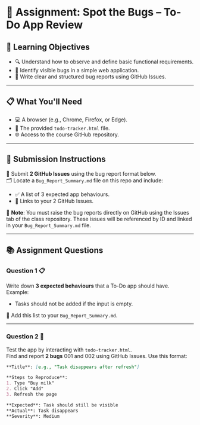 # 📝 Assignment: Spot the Bugs – To-Do App Review

## 🎯 **Learning Objectives**
* 🔍 Understand how to observe and define basic functional requirements.
* 🐞 Identify visible bugs in a simple web application.
* 📝 Write clear and structured bug reports using GitHub Issues.

---

## 📋 **What You'll Need**
* 💻 A browser (e.g., Chrome, Firefox, or Edge).
* 📂 The provided `todo-tracker.html` file.
* 🌐 Access to the course GitHub repository.

---

## 📝 **Submission Instructions**  
📂 Submit **2 GitHub Issues** using the bug report format below.  
🗂️ Locate a `Bug_Report_Summary.md` file on this repo and include:
* ✅ A list of 3 expected app behaviours.
* 🔗 Links to your 2 GitHub Issues.

🚨 **Note**: You must raise the bug reports directly on GitHub using the Issues tab of the class repository. These issues will be referenced by ID and linked in your `Bug_Report_Summary.md` file.

---

## 📚 **Assignment Questions**

### Question 1 📋  
Write down **3 expected behaviours** that a To-Do app should have.  
Example:
* Tasks should not be added if the input is empty.

📌 Add this list to your `Bug_Report_Summary.md`.

---

### Question 2 🐛  
Test the app by interacting with `todo-tracker.html`.  
Find and report **2 bugs** 001 and 002 using GitHub Issues. Use this format:

```markdown
**Title**: [e.g., "Task disappears after refresh"]

**Steps to Reproduce**:
1. Type "Buy milk"
2. Click "Add"
3. Refresh the page

**Expected**: Task should still be visible  
**Actual**: Task disappears  
**Severity**: Medium
